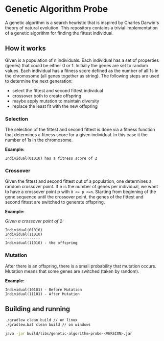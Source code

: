 # Genetic Algorithm Probe

A genetic algorithm is a search heuristic that is inspired by Charles Darwin's theory of natural
evolution.
This repository contains a trivial implementation of a genetic algorithm for finding the fittest individual.

## How it works
Given is a population of n individuals. Each individual has a set of properties (genes) that could
be either 0 or 1. Initially the genes are set to random values.
Each individual has a fitness score defined as the number of all 1s in the chromosome (all genes together as string).
The following steps are used to determine the next generation:
- select the fittest and second fittest individual
- crossover both to create offspring
- maybe apply mutation to maintain diversity
- replace the least fit with the new offspring

### Selection
The selection of the fittest and second fittest is done via a fitness function that determines a fitness score for
a given individual. In this case it the number of 1s in the chromosome.

**Example:**

```
Individual(01010) has a fitness score of 2
```

### Crossover
Given the fittest and second fittest out of a population, one determines a random crossover point.
If n is the number of genes per individual, we want to have a crossover point p with `0 <= p <=n`.
Starting from beginning of the gene sequence until the crossover point, the genes of the fittest and
second fittest are switched to generate offspring.

**Example:**

_Given a crossover point of 2:_
```
Individual(01010)
Individual(11010)
----------------
Individual(11010) - the offspring 
```

### Mutation
After there is an offspring, there is a small probability that mutation occurs. Mutation means that some
genes are switched (taken by random).

**Example:**

```
Individual(10101) - Before Mutation
Individual(11101) - After Mutation
```

## Building and running
```bash
./gradlew clean build // on linux
./gradlew.bat clean build // on windows

java -jar build/libs/genetic-algorithm-probe-<VERSION>.jar
```
